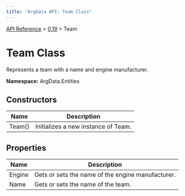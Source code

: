```yaml
---
title: "ArgData API: Team Class"
---
```


[API Reference](/argdata/api/) &gt; [0.19](/argdata/api/0.19/) &gt; Team

# Team Class

Represents a team with a name and engine manufacturer.

**Namespace:** ArgData.Entities

## Constructors

<table class="table table-bordered table-striped ">
<thead>
  <tr>
    <th>Name</th>
    <th>Description</th>
  </tr>
</thead>
<tbody>
  <tr>
    <td>Team()</td>
    <td>Initializes a new instance of Team.</td>
  </tr>
</tbody>
</table>


## Properties

<table class="table table-bordered table-striped ">
<thead>
  <tr>
    <th>Name</th>
    <th>Description</th>
  </tr>
</thead>
<tbody>
  <tr>
    <td>Engine</td>
    <td>Gets or sets the name of the engine manufacturer.</td>
  </tr>
  <tr>
    <td>Name</td>
    <td>Gets or sets the name of the team.</td>
  </tr>
</tbody>
</table>


